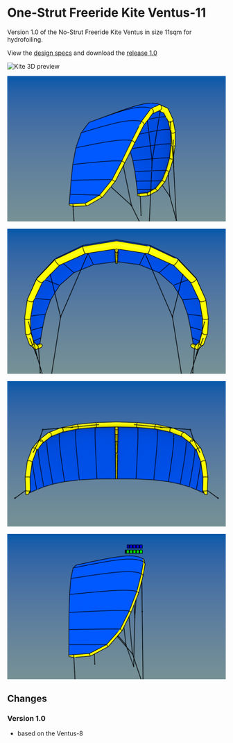 # One-Strut Freeride Kite Ventus-11
Version 1.0 of the No-Strut Freeride Kite Ventus in size 11sqm for hydrofoiling.

View the [design specs](https://github.com/wingworks/Ventus-11/blob/master/Ventus-11.kite) and download the [release 1.0](https://github.com/wingworks/Ventus-11/releases)

![Kite 3D preview](https://github.com/wingworks/Ventus-11/blob/master/quad_view.png)  

![Kite 3D preview](https://github.com/wingworks/Ventus-11/blob/master/Ventus-11_perspective.png)  

![Kite 3D preview](https://github.com/wingworks/Ventus-11/blob/master/Ventus-11_front.png)

![Kite 3D preview](https://github.com/wingworks/Ventus-11/blob/master/Ventus-11_bottom.png)

![Kite 3D preview](https://github.com/wingworks/Ventus-11/blob/master/Ventus-11_right.png)

## Changes
### Version 1.0
* based on the Ventus-8
